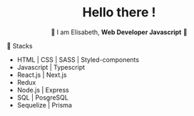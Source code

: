 <h1 align="center">Hello there !</h1>

<p align="center">👾 I am Elisabeth, <strong>Web Developer Javascript</strong> 👾</p>

<p>🔎 Stacks</p> 
<ul>
  <li>HTML | CSS | SASS | Styled-components </li>
  <li>Javascript | Typescript</li>
  <li>React.js | Next.js</li>
  <li>Redux</li>
  <li>Node.js | Express</li>
  <li>SQL | PosgreSQL</li>
  <li>Sequelize | Prisma</li>
</ul>

  
<!--
**ElisabethFAUJOUR/ElisabethFAUJOUR** is a ✨ _special_ ✨ repository because its `README.md` (this file) appears on your GitHub profile.


Here are some ideas to get you started:

- 🔭 I’m currently working on ...
- 🌱 I’m currently learning ...
- 👯 I’m looking to collaborate on ...
- 🤔 I’m looking for help with ...
- 💬 Ask me about ...
- 📫 How to reach me: ...
- 😄 Pronouns: ...
- ⚡ Fun fact: ...
-->
